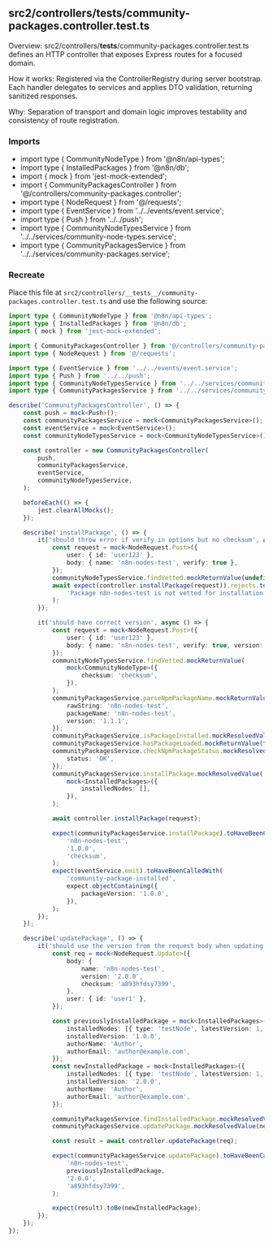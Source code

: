 ## src2/controllers/__tests__/community-packages.controller.test.ts

Overview: src2/controllers/__tests__/community-packages.controller.test.ts defines an HTTP controller that exposes Express routes for a focused domain.

How it works: Registered via the ControllerRegistry during server bootstrap. Each handler delegates to services and applies DTO validation, returning sanitized responses.

Why: Separation of transport and domain logic improves testability and consistency of route registration.

### Imports

- import type { CommunityNodeType } from '@n8n/api-types';
- import type { InstalledPackages } from '@n8n/db';
- import { mock } from 'jest-mock-extended';
- import { CommunityPackagesController } from '@/controllers/community-packages.controller';
- import type { NodeRequest } from '@/requests';
- import type { EventService } from '../../events/event.service';
- import type { Push } from '../../push';
- import type { CommunityNodeTypesService } from '../../services/community-node-types.service';
- import type { CommunityPackagesService } from '../../services/community-packages.service';

### Recreate

Place this file at `src2/controllers/__tests__/community-packages.controller.test.ts` and use the following source:

```ts
import type { CommunityNodeType } from '@n8n/api-types';
import type { InstalledPackages } from '@n8n/db';
import { mock } from 'jest-mock-extended';

import { CommunityPackagesController } from '@/controllers/community-packages.controller';
import type { NodeRequest } from '@/requests';

import type { EventService } from '../../events/event.service';
import type { Push } from '../../push';
import type { CommunityNodeTypesService } from '../../services/community-node-types.service';
import type { CommunityPackagesService } from '../../services/community-packages.service';

describe('CommunityPackagesController', () => {
	const push = mock<Push>();
	const communityPackagesService = mock<CommunityPackagesService>();
	const eventService = mock<EventService>();
	const communityNodeTypesService = mock<CommunityNodeTypesService>();

	const controller = new CommunityPackagesController(
		push,
		communityPackagesService,
		eventService,
		communityNodeTypesService,
	);

	beforeEach(() => {
		jest.clearAllMocks();
	});

	describe('installPackage', () => {
		it('should throw error if verify in options but no checksum', async () => {
			const request = mock<NodeRequest.Post>({
				user: { id: 'user123' },
				body: { name: 'n8n-nodes-test', verify: true },
			});
			communityNodeTypesService.findVetted.mockReturnValue(undefined);
			await expect(controller.installPackage(request)).rejects.toThrow(
				'Package n8n-nodes-test is not vetted for installation',
			);
		});

		it('should have correct version', async () => {
			const request = mock<NodeRequest.Post>({
				user: { id: 'user123' },
				body: { name: 'n8n-nodes-test', verify: true, version: '1.0.0' },
			});
			communityNodeTypesService.findVetted.mockReturnValue(
				mock<CommunityNodeType>({
					checksum: 'checksum',
				}),
			);
			communityPackagesService.parseNpmPackageName.mockReturnValue({
				rawString: 'n8n-nodes-test',
				packageName: 'n8n-nodes-test',
				version: '1.1.1',
			});
			communityPackagesService.isPackageInstalled.mockResolvedValue(false);
			communityPackagesService.hasPackageLoaded.mockReturnValue(false);
			communityPackagesService.checkNpmPackageStatus.mockResolvedValue({
				status: 'OK',
			});
			communityPackagesService.installPackage.mockResolvedValue(
				mock<InstalledPackages>({
					installedNodes: [],
				}),
			);

			await controller.installPackage(request);

			expect(communityPackagesService.installPackage).toHaveBeenCalledWith(
				'n8n-nodes-test',
				'1.0.0',
				'checksum',
			);
			expect(eventService.emit).toHaveBeenCalledWith(
				'community-package-installed',
				expect.objectContaining({
					packageVersion: '1.0.0',
				}),
			);
		});
	});

	describe('updatePackage', () => {
		it('should use the version from the request body when updating a package', async () => {
			const req = mock<NodeRequest.Update>({
				body: {
					name: 'n8n-nodes-test',
					version: '2.0.0',
					checksum: 'a893hfdsy7399',
				},
				user: { id: 'user1' },
			});

			const previouslyInstalledPackage = mock<InstalledPackages>({
				installedNodes: [{ type: 'testNode', latestVersion: 1, name: 'testNode' }],
				installedVersion: '1.0.0',
				authorName: 'Author',
				authorEmail: 'author@example.com',
			});
			const newInstalledPackage = mock<InstalledPackages>({
				installedNodes: [{ type: 'testNode', latestVersion: 1, name: 'testNode' }],
				installedVersion: '2.0.0',
				authorName: 'Author',
				authorEmail: 'author@example.com',
			});

			communityPackagesService.findInstalledPackage.mockResolvedValue(previouslyInstalledPackage);
			communityPackagesService.updatePackage.mockResolvedValue(newInstalledPackage);

			const result = await controller.updatePackage(req);

			expect(communityPackagesService.updatePackage).toHaveBeenCalledWith(
				'n8n-nodes-test',
				previouslyInstalledPackage,
				'2.0.0',
				'a893hfdsy7399',
			);

			expect(result).toBe(newInstalledPackage);
		});
	});
});

```
